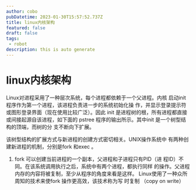 ```yaml
---
author: cobo
pubDatetime: 2023-01-30T15:57:52.737Z
title: linux内核架构
featured: false
draft: false
tags:
 - robot
description: this is auto generate
---
```

# linux内核架构
Linux对进程采用了一种层次系统，每个进程都依赖于一个父进程。内核
启动init 程序作为第一个进程，该进程负责进一步的系统初始化操
作，并显示登录提示符或图形登录界面（现在使用比较广泛）。因此
init 是进程树的根，所有进程都直接或间接起源自该进程，如下面的
pstree 程序的输出所示。其中init 是一个树型结构的顶端，而树的分
支不断向下扩展。

该树型结构的扩展方式与新进程的创建方式密切相关。UNIX操作系统中
有两种创建新进程的机制，分别是fork 和exec 。

1. fork 可以创建当前进程的一个副本，父进程和子进程只有PID（进
程ID）不同。在该系统调用执行之后，系统中有两个进程，都执行同样
的操作。父进程内存的内容将被复制，至少从程序的角度来看是这样。
Linux使用了一种众所周知的技术来使fork 操作更高效，该技术称为写
时复制 （copy on write）
